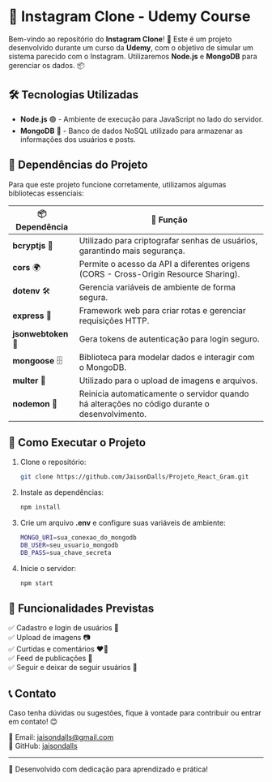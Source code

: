 # 📸 Instagram Clone - Udemy Course

Bem-vindo ao repositório do **Instagram Clone**! 🚀 Este é um projeto desenvolvido durante um curso da **Udemy**, com o objetivo de simular um sistema parecido com o Instagram. Utilizaremos **Node.js** e **MongoDB** para gerenciar os dados. 📦

## 🛠 Tecnologias Utilizadas

- **Node.js** 🟢 - Ambiente de execução para JavaScript no lado do servidor.
- **MongoDB** 🍃 - Banco de dados NoSQL utilizado para armazenar as informações dos usuários e posts.

## 📂 Dependências do Projeto

Para que este projeto funcione corretamente, utilizamos algumas bibliotecas essenciais:

| 📦 Dependência  | 📌 Função |
|---------------|----------|
| **bcryptjs** 🔐 | Utilizado para criptografar senhas de usuários, garantindo mais segurança. |
| **cors** 🌍 | Permite o acesso da API a diferentes origens (CORS - Cross-Origin Resource Sharing). |
| **dotenv** 🛠 | Gerencia variáveis de ambiente de forma segura. |
| **express** 🚀 | Framework web para criar rotas e gerenciar requisições HTTP. |
| **jsonwebtoken** 🔑 | Gera tokens de autenticação para login seguro. |
| **mongoose** 🗄 | Biblioteca para modelar dados e interagir com o MongoDB. |
| **multer** 📸 | Utilizado para o upload de imagens e arquivos. |
| **nodemon** 🔄 | Reinicia automaticamente o servidor quando há alterações no código durante o desenvolvimento. |

## 🚀 Como Executar o Projeto

1. Clone o repositório:
   ```sh
   git clone https://github.com/JaisonDalls/Projeto_React_Gram.git
   ```

2. Instale as dependências:
   ```sh
   npm install
   ```

3. Crie um arquivo **.env** e configure suas variáveis de ambiente:
   ```sh
   MONGO_URI=sua_conexao_do_mongodb
   DB_USER=seu_usuario_mongodb
   DB_PASS=sua_chave_secreta
   ```

4. Inicie o servidor:
   ```sh
   npm start
   ```

## 📌 Funcionalidades Previstas

✅ Cadastro e login de usuários 🔑  
✅ Upload de imagens 📷  
✅ Curtidas e comentários ❤️💬  
✅ Feed de publicações 📰  
✅ Seguir e deixar de seguir usuários 🔄  

## 📞 Contato
Caso tenha dúvidas ou sugestões, fique à vontade para contribuir ou entrar em contato! 😊

📧 Email: [jaisondalls@gmail.com](mailto:jasiondalls@email.com)  
🐙 GitHub: [jaisondalls](https://github.com/JaisonDalls)  

---
💙 Desenvolvido com dedicação para aprendizado e prática!



